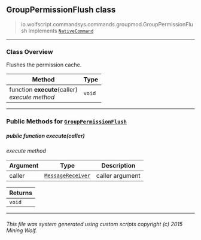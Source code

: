 ## GroupPermissionFlush __class__

>io.wolfscript.commandsys.commands.groupmod.GroupPermissionFlush
>Implements [`NativeCommand`](..\..\NativeCommand.md)

---

### Class Overview

Flushes the permission cache.

Method | Type   
--- | :--- 
 function __execute__(caller) <br> _execute method_ | `void`



---


### Public Methods for [`GroupPermissionFlush`](GroupPermissionFlush.md)

##### <a id='execute'></a>public  function __execute__(caller)

_execute method_

Argument | Type | Description  
--- | --- | --- 
caller | [`MessageReceiver`](..\..\..\chat\MessageReceiver.md) | caller argument

Returns | 
--- | 
`void` |


---


###### This file was system generated using custom scripts copyright (c) 2015 Mining Wolf.
	


